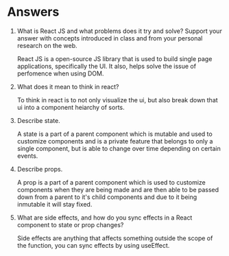 # Answers

1. What is React JS and what problems does it try and solve? Support your answer with concepts introduced in class and from your personal research on the web.

   React JS is a open-source JS library that is used to build single page applications, specifically the UI. It also, helps solve the issue of perfomence when using DOM.

1. What does it mean to think in react?

   To think in react is to not only visualize the ui, but also break down that ui into a component heiarchy of sorts.

1. Describe state.

   A state is a part of a parent component which is mutable and used to customize components and is a private feature that belongs to only a single component, but is able to change over time depending on certain events.

1. Describe props.

   A prop is a part of a parent component which is used to customize components when they are being made and are then able to be passed down from a parent to it's child components and due to it being inmutable it will stay fixed.

1. What are side effects, and how do you sync effects in a React component to state or prop changes?

   Side effects are anything that affects something outside the scope of the function, you can sync effects by using useEffect.